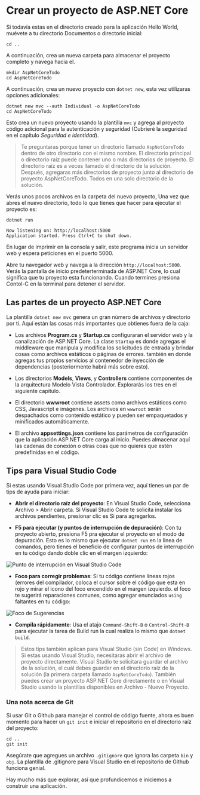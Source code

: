 # Crear un proyecto de ASP.NET Core
Si todavía estas en el directorio creado para la aplicación Hello World, muévete a tu directorio Documentos o directorio inicial:

```text
cd ..
```

A continuación, crea un nueva carpeta para almacenar el proyecto completo y navega hacia el.

```text
mkdir AspNetCoreTodo
cd AspNetCoreTodo
```

A continuación, crea un nuevo proyecto con `dotnet new`, esta vez utilizaras opciones adicionales:

```text
dotnet new mvc --auth Individual -o AspNetCoreTodo
cd AspNetCoreTodo
```

Esto crea un nuevo proyecto usando la plantilla `mvc` y agrega al proyecto código adicional para la autenticación y seguridad (Cubrieré la seguridad en el capítulo _Seguridad e identidad_).

> Te preguntaras porque tener un directorio llamado `AspNetCoreTodo` dentro de otro directorio con el mismo nombre. El directorio principal o directorio raíz puede contener uno o más directorios de proyecto. El directorio raíz es a veces llamado el directorio de la solución. Después, agregaras más directorios de proyecto junto al directorio de proyecto AspNetCoreTodo. Todos en una solo directorio de la solución.

Verás unos pocos archivos en la carpeta del nuevo proyecto, Una vez que abres el nuevo directorio, todo lo que tienes que hacer para ejecutar el proyecto es:

```text
dotnet run

Now listening on: http://localhost:5000
Application started. Press Ctrl+C to shut down.
```

En lugar de imprimir en la consola y salir, este programa inicia un servidor web y espera peticiones en el puerto 5000.

Abre tu navegador web y navega a la dirección `http://localhost:5000`. Verás la pantalla de inicio predeterterminada de ASP.NET Core, lo cual significa que tu proyecto esta funcionando. Cuando termines presiona Contol-C en la terminal para detener el servidor.

## Las partes de un proyecto ASP.NET Core
La plantilla `dotnet new mvc` genera un gran número de archivos y directorio por ti. Aquí están las cosas más importantes que obtienes fuera de la caja:

* Los archivos **Program.cs** y **Startup.cs** configuraran el servidor web y la canalización de ASP.NET Core. La clase `Startup` es donde agregas el middleware que manipula y modifica los solicitudes de entrada y brindar cosas como archivos estáticos o páginas de errores. también en donde agregas tus propios servicios al contenedor de inyección de dependencias (posteriormente habrá más sobre esto).

* Los directorios **Models**, **Views**, y **Controllers** contiene componentes de la arquitectura Modelo Vista Controlador. Explorarás los tres en el siguiente capitulo.

* El directorio **wwwroot** contiene assets como archivos estáticos como CSS, Javascript e imágenes. Los archivos en `wwwroot` serán despachados como contenido estático y pueden ser empaquetados y minificados automáticamente.

* El archivo **appsettings.json** contiene los parámetros de configuración que la aplicación ASP.NET Core carga al inicio. Puedes almacenar aquí las cadenas de conexión o otras coas que no quieres que estén predefinidas en el código.

## Tips para Visual Studio Code

Si estas usando Visual Studio Code por primera vez, aquí tienes un par de tips de ayuda para iniciar:

* **Abrir el directorio raíz del proyecto**: En Visual Studio Code, selecciona Archivo > Abrir carpeta. Si Visual Studio Code te solicita instalar los archivos pendientes, presionar clic es Si para agregarlos.

* **F5 para ejecutar (y puntos de interrupción de depuración)**: Con tu proyecto abierto, presiona F5 pra ejecutar el proyecto en el modo de depuración. Esto es lo mismo que ejecutar `dotnet run` en la linea de comandos, pero tienes el beneficio de configurar puntos de interrupción en tu código dando doble clic en el margen izquierdo:

![Punto de interrupción en Visual Studio Code](breakpoint.png)

* **Foco para corregir problemas**: Si tu código contiene lineas rojos (errores del compilador, coloca el cursor sobre el código que esta en rojo y mirar el icono del foco encendido en el margen izquierdo. el foco te sugerirá reparaciones comunes, como agregar enunciados `using` faltantes en tu código:

![Foco de Sugerencias ](lightbulb.png)

* **Compila rápidamente**: Usa el atajo `Command-Shift-B` o `Control-Shift-B` para ejecutar la tarea de Build run la cual realiza lo mismo que `dotnet build`.

> Estos tips también aplican para Visual Studio (sin Code) en Windows. Si estas usando Visual Studio, necesitaras abrir el archivo de proyecto directamente. Visual Studio te solicitara guardar el archivo de la solución, el cuál debes guardar en el directorio raíz de la solución (la primera carpeta llamado `AspNetCoreTodo`). También puedes crear un proyecto ASP.NET Core directamente o en Visual Studio usando la plantillas disponibles en Archivo - Nuevo Proyecto.

### Una nota acerca de Git

Si usar Git o Github para manejar el control de código fuente, ahora es buen momento para hacer un `git init` e iniciar el repositorio en el directorio raíz del proyecto:

```text
cd ..
git init
```

Asegúrate que agregues un archivo `.gitignore` que ignora las carpeta `bin` y `obj`. La plantilla de .gitignore para Visual Studio en el repositorio de Github funciona genial.

Hay mucho más que explorar, así que profundicemos e iniciemos a construir una aplicación.
